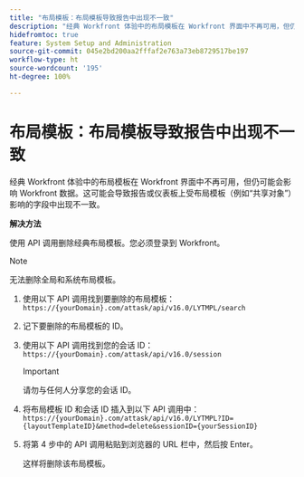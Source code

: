 ```yaml
---
title: "布局模板：布局模板导致报告中出现不一致"
description: "经典 Workfront 体验中的布局模板在 Workfront 界面中不再可用，但仍可能会影响 Workfront 数据。这可能会导致报告或仪表板上受布局模板（例如“共享对象”）影响的字段中出现不一致。"
hidefromtoc: true
feature: System Setup and Administration
source-git-commit: 045e2bd200aa2fffaf2e763a73eb8729517be197
workflow-type: ht
source-wordcount: '195'
ht-degree: 100%

---
```



# 布局模板：布局模板导致报告中出现不一致

经典 Workfront 体验中的布局模板在 Workfront 界面中不再可用，但仍可能会影响 Workfront 数据。这可能会导致报告或仪表板上受布局模板（例如“共享对象”）影响的字段中出现不一致。

**解决方法**

使用 API 调用删除经典布局模板。您必须登录到 Workfront。

>[!NOTE]
>
>无法删除全局和系统布局模板。

1. 使用以下 API 调用找到要删除的布局模板：
   `https://{yourDomain}.com/attask/api/v16.0/LYTMPL/search`
1. 记下要删除的布局模板的 ID。
1. 使用以下 API 调用找到您的会话 ID：
   `https://{yourDomain}.com/attask/api/v16.0/session`

   >[!IMPORTANT]
   >
   >请勿与任何人分享您的会话 ID。

1. 将布局模板 ID 和会话 ID 插入到以下 API 调用中：
   `https://{yourDomain}.com/attask/api/v16.0/LYTMPL?ID={layoutTemplateID}&method=delete&sessionID={yourSessionID}`
1. 将第 4 步中的 API 调用粘贴到浏览器的 URL 栏中，然后按 Enter。

   这样将删除该布局模板。

